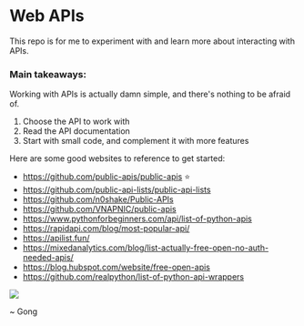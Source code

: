 # Web APIs

This repo is for me to experiment with and learn more about interacting with APIs.

### Main takeaways:

Working with APIs is actually damn simple, and there's nothing to be afraid of.

1. Choose the API to work with
2. Read the API documentation
3. Start with small code, and complement it with more features

Here are some good websites to reference to get started:

* https://github.com/public-apis/public-apis ⭐
* https://github.com/public-api-lists/public-api-lists
* https://github.com/n0shake/Public-APIs
* https://github.com/VNAPNIC/public-apis
* https://www.pythonforbeginners.com/api/list-of-python-apis
* https://rapidapi.com/blog/most-popular-api/
* https://apilist.fun/
* https://mixedanalytics.com/blog/list-actually-free-open-no-auth-needed-apis/
* https://blog.hubspot.com/website/free-open-apis
* https://github.com/realpython/list-of-python-api-wrappers

![](https://s.keepmeme.com/files/en_posts/20201227/human-chest-pain-with-crying-cat-face-meme.jpg)

~ Gong
